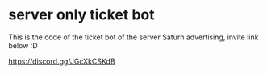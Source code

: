 # server only ticket bot
This is the code of the ticket bot of the server Saturn advertising, invite link below :D

https://discord.gg/JGcXkCSKdB
